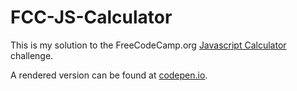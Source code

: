 # FCC-JS-Calculator

This is my solution to the FreeCodeCamp.org [Javascript Calculator](https://www.freecodecamp.org/learn/front-end-libraries/front-end-libraries-projects/build-a-javascript-calculator) challenge.

A rendered version can be found at [codepen.io](https://codepen.io/CraigL1971/pen/VwKgrZO).
